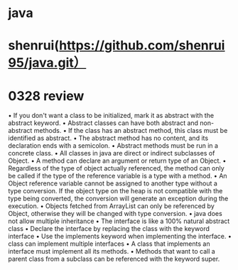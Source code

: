 # java
# shenrui(https://github.com/shenrui95/java.git）

# 0328 review
• If you don't want a class to be initialized, mark it as abstract with the abstract keyword.
• Abstract classes can have both abstract and non-abstract methods.
• If the class has an abstract method, this class must be identified as abstract.
• The abstract method has no content, and its declaration ends with a semicolon.
• Abstract methods must be run in a concrete class.
• All classes in java are direct or indirect subclasses of Object.
• A method can declare an argument or return type of an Object.
• Regardless of the type of object actually referenced, the method can only be called if the type of the reference variable is a type with a method.
• An Object reference variable cannot be assigned to another type without a type conversion. If the object type on the heap is not compatible with the type being converted, the conversion will generate an exception during the execution.
• Objects fetched from ArrayList<Object> can only be referenced by Object, otherwise they will be changed with type conversion.
• java does not allow multiple inheritance
• The interface is like a 100% natural abstract class
• Declare the interface by replacing the class with the keyword interface
• Use the implements keyword when implementing the interface.
• class can implement multiple interfaces
• A class that implements an interface must implement all its methods.
• Methods that want to call a parent class from a subclass can be referenced with the keyword super.
